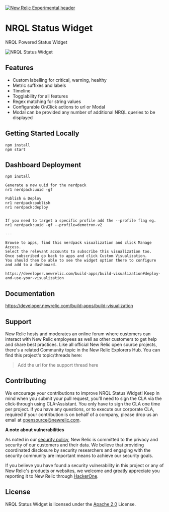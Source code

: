 [![New Relic Experimental header](https://github.com/newrelic/opensource-website/raw/master/src/images/categories/Experimental.png)](https://opensource.newrelic.com/oss-category/#new-relic-experimental)

# NRQL Status Widget

NRQL Powered Status Widget

![NRQL Status Widget](images/nrql-status-widget-1.png)

## Features

- Custom labelling for critical, warning, healthy
- Metric suffixes and labels
- Timeline
- Togglability for all features
- Regex matching for string values
- Configurable OnClick actions to url or Modal
- Modal can be provided any number of additional NRQL queries to be displayed

## Getting Started Locally

```
npm install
npm start
```

## Dashboard Deployment

```
npm install

Generate a new uuid for the nerdpack
nr1 nerdpack:uuid -gf

Publish & Deploy
nr1 nerdpack:publish
nr1 nerdpack:deploy


If you need to target a specific profile add the --profile flag eg.
nr1 nerdpack:uuid -gf --profile=demotron-v2

---

Browse to apps, find this nerdpack visualization and click Manage Access.
Select the relevant accounts to subscribe this visualization too.
Once subscribed go back to apps and click Custom Visualization.
You should then be able to see the widget option there to configure and add to a dashboard.

https://developer.newrelic.com/build-apps/build-visualization#deploy-and-use-your-visualization

```

## Documentation

https://developer.newrelic.com/build-apps/build-visualization

## Support

New Relic hosts and moderates an online forum where customers can interact with New Relic employees as well as other customers to get help and share best practices. Like all official New Relic open source projects, there's a related Community topic in the New Relic Explorers Hub. You can find this project's topic/threads here:

> Add the url for the support thread here

## Contributing

We encourage your contributions to improve NRQL Status Widget! Keep in mind when you submit your pull request, you'll need to sign the CLA via the click-through using CLA-Assistant. You only have to sign the CLA one time per project.
If you have any questions, or to execute our corporate CLA, required if your contribution is on behalf of a company, please drop us an email at opensource@newrelic.com.

**A note about vulnerabilities**

As noted in our [security policy](../../security/policy), New Relic is committed to the privacy and security of our customers and their data. We believe that providing coordinated disclosure by security researchers and engaging with the security community are important means to achieve our security goals.

If you believe you have found a security vulnerability in this project or any of New Relic's products or websites, we welcome and greatly appreciate you reporting it to New Relic through [HackerOne](https://hackerone.com/newrelic).

## License

NRQL Status Widget is licensed under the [Apache 2.0](http://apache.org/licenses/LICENSE-2.0.txt) License.
